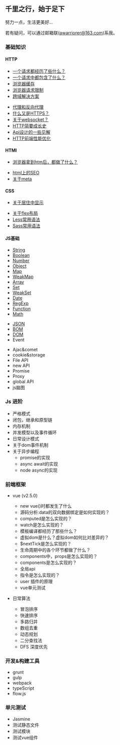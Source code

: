 ## 千里之行，始于足下
努力一点，生活更美好...

若有疑问，可以通过邮箱联(awarriorer@163.com)系我。

### 基础知识
#### HTTP
* [一个请求都经历了些什么？](./http/request-life.md)
* [一个请求中都包含了什么？](./http/request-content.md)
* [浏览器缓存](./http/browser-cache.md)
* [浏览器请求限制](./http/request-limit.md)
* [跨域解决方案](./http/cross-domain/index.md)
<!-- * 关于抓包以及日常HTTP调试 -->
* [代理和反向代理](./http/about-proxy.md)
* [什么又是HTTPS？](./http/about-https.md)
* [关于websocket？](./http/webSocket.md)
* [HTTP简要成长史](./http/http-history.md)
* [Api设计的一些见解](./http/api-architecture.md)
* [HTTP前端性能优化](./http/http-optimization.md)
<!-- * 关于HTTP的一些问题 -->

#### HTMl 
* [浏览器拿到htm后，都做了什么？](./html/browser-render.md)
<!-- * html4和html5到底有什么区别？-->
<!-- * html语义化怎么体现？  -->
* [html上的SEO](./html/seo.md)
* [关于meta](./html/meta.md)

#### CSS
* [关于居住中显示](./style/layout-center.md)
<!-- * 关于浮动 -->
<!-- * 文字两端对齐 -->
<!-- * css三角形 -->
<!-- * css常见布局及实现 -->
<!-- * css模态框 -->
* [关于flex布局](./style/about-flex.md)
* [Less常用语法](./style/less.md)
* [Sass常用语法](./style/sass.md)

#### JS基础
<!-- * 语句
* 数据类型 -->
* [String](./js-base/string.md) 
* [Boolean](./js-base/boolean.md) 
* [Number](./js-base/number.md)
* [Object](./js-base/object.md)
* [Map](./js-base/map.md)
* [WeakMap](./js-base/weakMap.md)
* [Array](./js-base/array.md)
* [Set](./js-base/set.md)
* [WeakSet](./js-base/weakSet.md)
* [Date](./js-base/date.md)
* [RegExp](./js-base/regExp.md)
* [Function](./js-base/function.md)
* [Math](./js-base/math.md) 
<!-- * Error  -->
* [JSON](./js-base/json.md) 
* [BOM](./js-base/bom.md) 
* [DOM](./js-base/dom.md)
* Event
<!-- * 事件 -->
* Ajac&comet
* cookie&storage
* File API
* new API
* Promise
* Proxy
* global API
* js脑图

### Js 进阶
* 严格模式
* 闭包，继承和原型链
* 内存机制
* 并发模型以及事件循环
* 日常设计模式
* 关于dom事件机制
* 关于异步编程
    * promise的实现
    * async await的实现
    * node async的实现
    
### 前端框架
* vue (v2.5.0)
    * new vue()时都发生了什么
    <!-- * [源码分析前的准备](./vue-analysis/vue-ready.md) -->
    <!-- * [源码分析:new vue()时都发生了什么](./vue-analysis/vue-ready.md) -->
    * 源码分析:data的双向数据绑定是如何实现的？
    * computed是怎么实现的？
    * watch是怎么实现的？
    * 模板编译都经历了那些什么？
    * 虚拟dom是什么？虚拟dom如何比对差异的？
    * $nextTick是怎么实现的？
    * 生命周期中的各个环节都做了什么？
    * components中，props是怎么实现的？
    * components是怎么实现的？
    * 全局api
    * 指令是怎么实现的？
    * user 插件的原理
    * vue单元测试

* 日常算法
    * 冒泡排序
    * 快速排序
    * 多路归并
    * 数组去重
    * 动态规划
    * 二分查找法
    * DFS 深度优先

### 开发&构建工具
* grunt
* gulp
* webpack
* typeScript
* flow.js

### 单元测试
* Jasmine
* 测试静态文件
* 测试模块
* 测试vue组件

